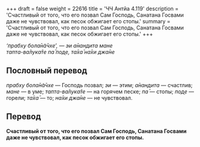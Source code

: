 +++
draft = false
weight = 22616
title = 'ЧЧ Антйа 4.119'
description = 'Счастливый от того, что его позвал Сам Господь, Санатана Госвами даже не чувствовал, как песок обжигает его стопы.'
summary = 'Счастливый от того, что его позвал Сам Господь, Санатана Госвами даже не чувствовал, как песок обжигает его стопы.'
+++

_‘прабху бола̄н̃а̄чхе’, — эи а̄нандита мане  
тапта-ва̄лука̄те па̄ под̣е, та̄ха̄ на̄хи джа̄не_

## Пословный перевод

_прабху_ _бола̄н̃а̄чхе_ — Господь позвал; _эи_ — этим; _а̄нандита_ — счастлив; _мане_ — в уме; _тапта_\-_ва̄лука̄те_ — на горячем песке; _па̄_ — стопы; _под̣е_ — горели; _та̄ха̄_ — то; _на̄хи_ _джа̄не_ — не чувствовал.

## Перевод

**Счастливый от того, что его позвал Сам Господь, Санатана Госвами даже не чувствовал, как песок обжигает его стопы.**

